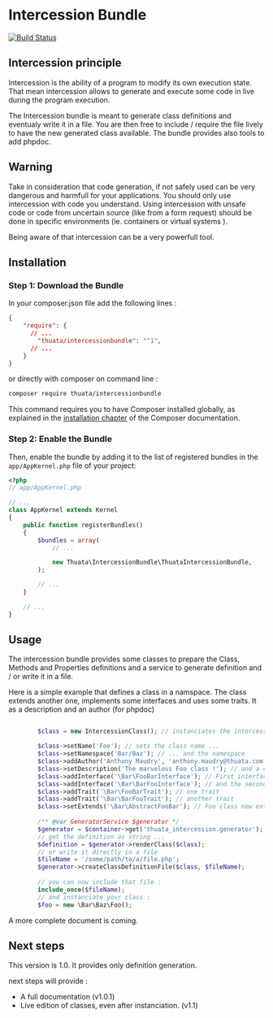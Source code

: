 # Intercession Bundle

[![Build Status](https://travis-ci.org/Thuata/IntercessionBundle.svg?branch=v1.0)](https://travis-ci.org/Thuata/IntercessionBundle)

## Intercession principle

Intercession is the ability of a program to modify its own execution state. That mean intercession allows to generate and execute some code in live during the program execution.

The Intercession bundle is meant to generate class definitions and eventualy write it in a file. You are then free to include / require the file lively to have the new generated class available. The bundle provides also tools to add phpdoc.

## Warning

Take in consideration that code generation, if not safely used can be very dangerous and harmfull for your applications. You should only use intercession with code you understand. Using intercession with unsafe code or code from uncertain source (like from a form request) should be done in specific environments (ie. containers or virtual systems ).

Being aware of that intercession can be a very powerfull tool.

## Installation

### Step 1: Download the Bundle

In your composer.json file add the following lines :

```json
{
    "require": {
      // ...
        "thuata/intercessionbundle": "^1",
      // ...
    }
}

```

or directly with composer on command line :

```bash
composer require thuata/intercessionbundle
```

This command requires you to have Composer installed globally, as explained
in the [installation chapter](https://getcomposer.org/doc/00-intro.md)
of the Composer documentation.

### Step 2: Enable the Bundle

Then, enable the bundle by adding it to the list of registered bundles
in the `app/AppKernel.php` file of your project:

```php
<?php
// app/AppKernel.php

// ...
class AppKernel extends Kernel
{
    public function registerBundles()
    {
        $bundles = array(
            // ...

            new Thuata\IntercessionBundle\ThuataIntercessionBundle,
        );

        // ...
    }

    // ...
}
```

## Usage

The intercession bundle provides some classes to prepare the Class, Methods and Properties definitions and a service to generate definition and / or write it in a file.

Here is a simple example that defines a class in a namspace. The class extends another one, implements some interfaces and uses some traits. It as a description and an author (for phpdoc)

```php

        $class = new IntercessionClass(); // instanciates the intercession class

        $class->setName('Foo'); // sets the class name ...
        $class->setNamespace('Bar/Baz'); // ... and the namespace
        $class->addAuthor('Anthony Maudry', 'anthony.maudry@thuata.com'); // the author (appears in phpdoc)
        $class->setDescription('The marvelous Foo class !'); // and a description (php doc too)
        $class->addInterface('\Bar\FooBarInterface'); // First interface to implement
        $class->addInterface('\Bar\BarFooInterface'); // and the second interface
        $class->addTrait('\Bar\FooBarTrait'); // one trait
        $class->addTrait('\Bar\BarFooTrait'); // another trait
        $class->setExtends('\Bar\AbstractFooBar'); // Foo class now extends another class
        
        /** @var GeneratorService $generator */
        $generator = $container->get('thuata_intercession.generator'); // get the generator from the conatainer
        // get the definition as string ...
        $definition = $generator->renderClass($class);
        // or write it directly in a file
        $fileName = '/some/path/to/a/file.php';
        $generator->createClassDefinitionFile($class, $fileName);
        
        // you can now include that file :
        include_once($fileName);
        // and instanciate your class :
        $foo = new \Bar\Baz\Foo();
```

A more complete document is coming.

## Next steps

This version is 1.0. It provides only definition generation.

next steps will provide :
- A full documentation (v1.0.1)
- Live edition of classes, even after instanciation. (v1.1)
